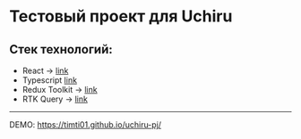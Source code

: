 # Тестовый проект для Uchiru

## Стек технологий:

* React -> [link](https://reactjs.org/)
* Typescript [link](https://www.typescriptlang.org/)
* Redux Toolkit -> [link](https://redux-toolkit.js.org/)
* RTK Query -> [link](https://redux-toolkit.js.org/rtk-query/overview)
***
DEMO: https://timti01.github.io/uchiru-pj/